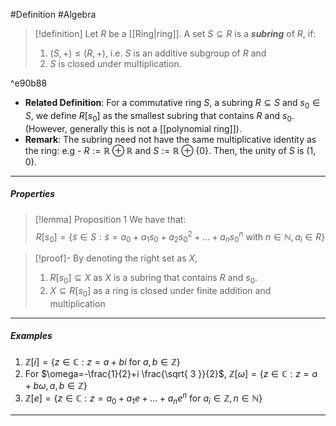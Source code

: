 #Definition #Algebra

> [!definition]
> Let $R$ be a [[Ring|ring]]. A set $S\subseteq R$ is a ***subring*** of $R$, if:
> 1. $(S,+)\leq (R,+)$, i.e. $S$ is an additive subgroup of $R$ and
> 3. $S$ is closed under multiplication.

^e90b88

- **Related Definition**: For a commutative ring $S$, a subring $R\subseteq S$ and $s_{0}\in S$, we define $R[s_{0}]$ as the smallest subring that contains $R$ and $s_{0}$. (However, generally this is not a [[polynomial ring]]).
- **Remark**: The subring need not have the same multiplicative identity as the ring:  e.g
	  - $R:=\mathbb{R}\oplus \mathbb{R}$ and $S:=\mathbb{R}\oplus \{ 0 \}$. Then, the unity of $S$ is $(1,0)$. 
---
##### Properties
> [!lemma] Proposition 1
> We have that:
> $$R[s_{0}]=\{ \tilde{s}\in S:\tilde{s}=a_{0}+a_{1}s_{0}+a_{2}s_{0}^{2}+\dots+a_{n}s_{0}^n\text{ with }n\in \mathbb{N},a_{i}\in R \}$$

> [!proof]-
> By denoting the right set as $X$, 
> 1. $R[s_{0}]\subseteq X$ as $X$ is a subring that contains $R$ and $s_{0}$. 
> 2. $X\subseteq R[s_{0}]$ as a ring is closed under finite addition and multiplication
---
##### Examples
1. $\mathbb{Z}[i]=\{ z\in \mathbb{C}: z=a+bi\text{ for }a,b\in \mathbb{Z} \}$
2. For $\omega=-\frac{1}{2}+i \frac{\sqrt{ 3 }}{2}$, $\mathbb{Z}\left[ \omega\right]=\{ z\in \mathbb{C}: z=a+b\omega,a,b\in \mathbb{Z}\}$
3. $\mathbb{Z}[e]=\{ z\in \mathbb{C}: z=a_{0}+a_{1}e+\dots+a_{n}e^n \text{ for }a_{i}\in \mathbb{Z},n\in \mathbb{N}\}$
---